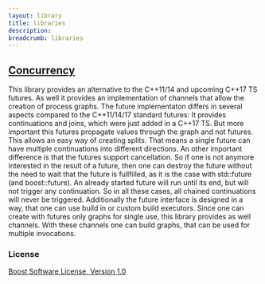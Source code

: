 ```yaml
---
layout: library
title: libraries
description: 
breadcrumb: libraries
---
```


## [Concurrency](concurrency) ##
This library provides an alternative to the C++11/14 and upcoming C++17 TS futures. As well it provides an implementation of channels that allow the creation of process graphs.
The future implementaton differs in several aspects compared to the C++11/14/17 standard futures: It provides continuations and joins, which were just added in a C++17 TS. But more important this futures propagate values through the graph and not futures. This allows an easy way of creating splits. That means a single future can have multiple continuations into different directions. An other important difference is that the futures support cancellation. So if one is not anymore interested in the result of a future, then one can destroy the future without the need to wait that the future is fullfilled, as it is the case with std::future (and boost::future). An already started future will run until its end, but will not trigger any continuation. So in all these cases, all chained continuations will never be triggered. Additionally the future interface is designed in a way, that one can use build in or custom build executors. 
Since one can create with futures only graphs for single use, this library provides as well channels. With these channels one can build graphs, that can be used for multiple invocations.

### License ###
[Boost Software License, Version 1.0](http://www.boost.org/LICENSE_1_0.txt)

